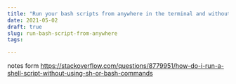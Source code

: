 ```yaml
---
title: "Run your bash scripts from anywhere in the terminal and without the sh extension"
date: 2021-05-02
draft: true
slug: run-bash-script-from-anywhere 
tags: 

---
```


notes form https://stackoverflow.com/questions/8779951/how-do-i-run-a-shell-script-without-using-sh-or-bash-commands